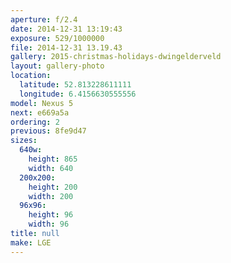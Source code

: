 ```yaml
---
aperture: f/2.4
date: 2014-12-31 13:19:43
exposure: 529/1000000
file: 2014-12-31 13.19.43
gallery: 2015-christmas-holidays-dwingelderveld
layout: gallery-photo
location:
  latitude: 52.813228611111
  longitude: 6.4156630555556
model: Nexus 5
next: e669a5a
ordering: 2
previous: 8fe9d47
sizes:
  640w:
    height: 865
    width: 640
  200x200:
    height: 200
    width: 200
  96x96:
    height: 96
    width: 96
title: null
make: LGE
---
```

